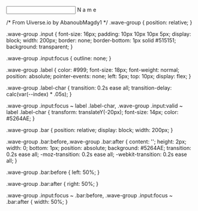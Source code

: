 <!-- From Uiverse.io by AbanoubMagdy1 --> 
<div class="wave-group">
  <input required="" type="text" class="input">
  <span class="bar"></span>
  <label class="label">
    <span class="label-char" style="--index: 0">N</span>
    <span class="label-char" style="--index: 1">a</span>
    <span class="label-char" style="--index: 2">m</span>
    <span class="label-char" style="--index: 3">e</span>
  </label>
</div>

/* From Uiverse.io by AbanoubMagdy1 */ 
.wave-group {
  position: relative;
}

.wave-group .input {
  font-size: 16px;
  padding: 10px 10px 10px 5px;
  display: block;
  width: 200px;
  border: none;
  border-bottom: 1px solid #515151;
  background: transparent;
}

.wave-group .input:focus {
  outline: none;
}

.wave-group .label {
  color: #999;
  font-size: 18px;
  font-weight: normal;
  position: absolute;
  pointer-events: none;
  left: 5px;
  top: 10px;
  display: flex;
}

.wave-group .label-char {
  transition: 0.2s ease all;
  transition-delay: calc(var(--index) * .05s);
}

.wave-group .input:focus ~ label .label-char,
.wave-group .input:valid ~ label .label-char {
  transform: translateY(-20px);
  font-size: 14px;
  color: #5264AE;
}

.wave-group .bar {
  position: relative;
  display: block;
  width: 200px;
}

.wave-group .bar:before,.wave-group .bar:after {
  content: '';
  height: 2px;
  width: 0;
  bottom: 1px;
  position: absolute;
  background: #5264AE;
  transition: 0.2s ease all;
  -moz-transition: 0.2s ease all;
  -webkit-transition: 0.2s ease all;
}

.wave-group .bar:before {
  left: 50%;
}

.wave-group .bar:after {
  right: 50%;
}

.wave-group .input:focus ~ .bar:before,
.wave-group .input:focus ~ .bar:after {
  width: 50%;
}

